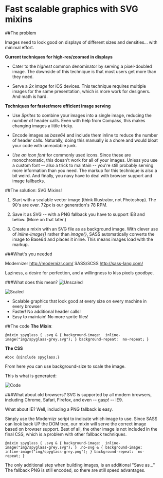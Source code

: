 Fast scalable graphics with SVG mixins
==========

##The problem

Images need to look good on displays of different sizes and densities... with minimal effort.

__Current techniques for high-res/zoomed in displays__ 

- Cater to the *highest* common denominator by serving a pixel-doubled image. The downside of this technique is that most users get more than they need.  

- Serve a *2x image* for iOS devices. This technique requires multiple images for the same presentation, which is more work for designers. And math is hard.


__Techniques for faster/more efficient image serving__

- Use *Sprites* to combine your images into a single image, reducing the number of header calls. Even with help from Compass, this makes changing images a little tricky.

- Encode images as *base64* and include them inline to reduce the number of header calls. Naturally, doing this manually is a chore and would bloat your code with unreadable junk. 

- *Use an icon font* for commonly used icons. Since these are monochromatic, this doesn't work for all of your images. Unless you use a custom font -- also a trick to maintain -- you're still probably serving more information than you need. The markup for this technique is also a bit weird. And finally, you navy have to deal with browser support and image fallbacks.

##The solution: SVG Mixins! 

1. Start with a scalable vector image (think Illustrator, not Photoshop). The 90's are over. 72px is our generation's 78 RPM.

2. Save it as SVG -- with a PNG fallback you have to support IE8 and below. (More on that later.)

3. Create a mixin with an SVG file as as background image. With clever use of *inline-image{}* rather than *image{}*, SASS automatically converts the image to Base64 and places it inline. This means images load with the markup. 

###What's you needed

Modernizer <http://modernizr.com/>
SASS/SCSS <http://sass-lang.com/>

Laziness, a desire for perfection, and a willingness to kiss pixels goodbye.

###What does this mean?
![Unscaled](http://cl.ly/image/113o1c2c2y28/Screen%20Shot%202012-11-17%20at%201.57.34%20PM.png)

![Scaled](http://cl.ly/image/1J1t420k1i0j/Screen%20Shot%202012-11-17%20at%201.58.02%20PM.png)


- Scalable graphics that look good at every size on every machine in every browser
- Faster! No additional header calls!
- Easy to maintain! No more sprite files!


##The code
__The Mixin__:

``@mixin spyglass {
 .svg & {
    background-image:  inline-image("img/spyglass-grey.svg");
 }
 background-repeat:  no-repeat;
}``

__The CSS__

``#box {@include spyglass;}``

From here you can use background-size to scale the image. 

This is what is generated:

![Code](http://cl.ly/image/2b3v3x0c2q3j/Screen%20Shot%202012-11-17%20at%202.01.51%20PM.png)

###What about old browsers?
SVG is supported by all modern browsers, including Chrome, Safari, Firefox, and even -- gasp! -- IE9. 

What about IE? Well, including a PNG fallback is easy. 

Simply use the Modernizr script to indicate which image to use. Since SASS can look back UP the DOM tree, our mixin will serve the correct image based on browser support. Best of all, the other image is not included in the final CSS, which is a problem with other fallback techniques.

``@mixin spyglass {
 .svg & {
    background-image:  inline-image("img/spyglass-grey.svg");
 }
 .no-svg & {
    background-image: inline-image("img/spyglass-grey.png");
 }
 background-repeat:  no-repeat;
}
``

The only additional step when building images, is an additional "Save as..." The fallback PNG is still encoded, so there are still speed advantages.




